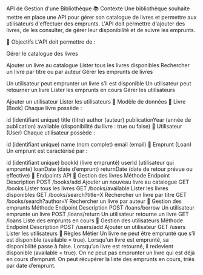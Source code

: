 API de Gestion d'une Bibliothèque 📚
Contexte
Une bibliothèque souhaite mettre en place une API pour gérer son catalogue de livres et permettre aux utilisateurs d'effectuer des emprunts. L'API doit permettre d'ajouter des livres, de les consulter, de gérer leur disponibilité et de suivre les emprunts.

📌 Objectifs
L'API doit permettre de :

Gérer le catalogue des livres

Ajouter un livre au catalogue
Lister tous les livres disponibles
Rechercher un livre par titre ou par auteur
Gérer les emprunts de livres

Un utilisateur peut emprunter un livre s’il est disponible
Un utilisateur peut retourner un livre
Lister les emprunts en cours
Gérer les utilisateurs

Ajouter un utilisateur
Lister les utilisateurs
📌 Modèle de données
⿡ Livre (Book)
Chaque livre possède :

id (identifiant unique)
title (titre)
author (auteur)
publicationYear (année de publication)
available (disponibilité du livre : true ou false)
⿢ Utilisateur (User)
Chaque utilisateur possède :

id (identifiant unique)
name (nom complet)
email (email)
⿣ Emprunt (Loan)
Un emprunt est caractérisé par :

id (identifiant unique)
bookId (livre emprunté)
userId (utilisateur qui emprunte)
loanDate (date d’emprunt)
returnDate (date de retour prévue ou effective)
📌 Endpoints API
⿡ Gestion des livres
Méthode	Endpoint	Description
POST	/books/add	Ajouter un nouveau livre au catalogue
GET	/books	Lister tous les livres
GET	/books/available	Lister les livres disponibles
GET	/books/search?title=X	Rechercher un livre par titre
GET	/books/search?author=Y	Rechercher un livre par auteur
⿢ Gestion des emprunts
Méthode	Endpoint	Description
POST	/loans/borrow	Un utilisateur emprunte un livre
POST	/loans/return	Un utilisateur retourne un livre
GET	/loans	Liste des emprunts en cours
⿣ Gestion des utilisateurs
Méthode	Endpoint	Description
POST	/users/add	Ajouter un utilisateur
GET	/users	Lister les utilisateurs
📌 Règles Métier
Un livre ne peut être emprunté que s’il est disponible (available = true).
Lorsqu'un livre est emprunté, sa disponibilité passe à false.
Lorsqu’un livre est retourné, il redevient disponible (available = true).
On ne peut pas emprunter un livre qui est déjà en cours d’emprunt.
On peut récupérer la liste des emprunts en cours, triés par date d’emprunt.